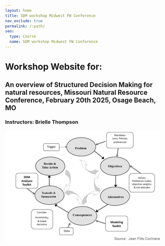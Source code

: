 ```yaml
---
layout: home
title: SDM workshop Midwest FW Conference
nav_exclude: true
permalink: /:path/
seo:
  type: Course
  name: SDM workshop Midwest FW Conference
---
```


# Workshop Website for:

## An overview of Structured Decision Making for natural resources, Missouri Natural Resource Conference, February 20th 2025, Osage Beach, MO

### Instructors: Brielle Thompson

![PrOACT](Proact.png)